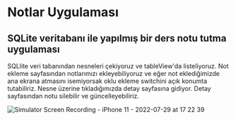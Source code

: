 # Notlar Uygulaması
## SQLite veritabanı ile yapılmış bir ders notu tutma uygulaması

SQLlite veri tabanından nesneleri çekiyoruz ve tableView'da listeliyoruz. Not ekleme sayfasından notlarımızı ekleyebiliyoruz ve eğer not eklediğimizde ana ekrana atmasını isemiyorsak oklu ekleme switchini açık konumta tutabiliriz. 
Nesne üzerine tıkladığımızda detay sayfasına gidiyor. Detay sayfasından notu silebilir ve güncelleyebiliriz. 
 
 

![Simulator Screen Recording - iPhone 11 - 2022-07-29 at 17 22 39](https://user-images.githubusercontent.com/54503469/181780773-d629df9a-b8f8-4bfe-ae45-9b99236dce1c.gif)

